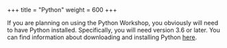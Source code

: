 +++
title = "Python"
weight = 600
+++

If you are planning on using the Python Workshop, you obviously will need to
have Python installed.  Specifically, you will need version 3.6 or later.  You
can find information about downloading and installing Python
[here](https://www.python.org/downloads/).
